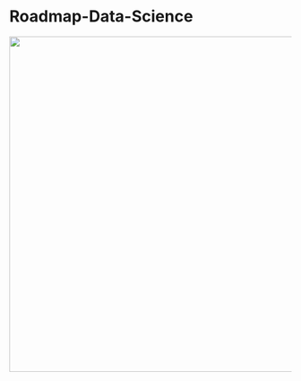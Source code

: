 # Roadmap-Data-Science

<p align="center"> 
<!-- <img src="https://cdn.searchenginejournal.com/wp-content/uploads/2019/12/when-to-use-data-science-in-seo-5def8e5b1c22c-1520x800.webp" width="600">
</p> -->

<img src="https://www.extremetech.com/wp-content/uploads/2020/11/AI-artificial-intelligence-2.jpg" width="600">
</p>
